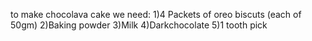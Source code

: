 to make chocolava cake we need:
1)4 Packets of oreo biscuts (each of 50gm)
2)Baking powder
3)Milk
4)Darkchocolate
5)1 tooth pick
